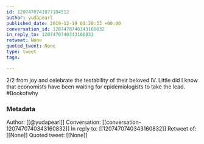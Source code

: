 ```yaml
---
id: 1207470741077184512
author: yudapearl
published_date: 2019-12-19 01:20:33 +00:00
conversation_id: 1207470740343160832
in_reply_to: 1207470740343160832
retweet: None
quoted_tweet: None
type: tweet
tags:

---
```


2/2 from joy and celebrate the testability of their beloved IV. Little did I know that economists have been waiting for epidemiologists to take the lead. #Bookofwhy

### Metadata

Author: [[@yudapearl]]
Conversation: [[conversation-1207470740343160832]]
In reply to: [[1207470740343160832]]
Retweet of: [[None]]
Quoted tweet: [[None]]
